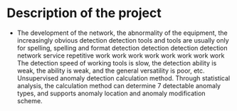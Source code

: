 # Description of the project
* The development of the network, the abnormality of the equipment, the increasingly obvious detection detection tools and tools are usually only for spelling, spelling and format detection detection detection detection network service repetitive work work work work work work work work The detection speed of working tools is slow, the detection ability is weak, the ability is weak, and the general versatility is poor, etc. Unsupervised anomaly detection calculation method. Through statistical analysis, the calculation method can determine 7 detectable anomaly types, and supports anomaly location and anomaly modification scheme.